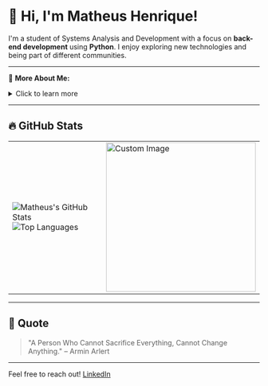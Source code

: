 # 👋 Hi, I'm Matheus Henrique!

I'm a student of Systems Analysis and Development with a focus on **back-end development** using **Python**. I enjoy exploring new technologies and being part of different communities.

---

🔎 **More About Me:**
<details>
  <summary>Click to learn more</summary>
  
  - 🎓 Student of **Systems Analysis and Development**
  - 💻 Focused on back-end development with Python
  - 🎯 Interested in technology!
  - 🚀 Always looking to learn and improve!
</details>

---

## 🔥 GitHub Stats

<table>
  <tr>
    <td>
      <img src="https://github-readme-stats.vercel.app/api?username=Supiidu&show_icons=true&theme=tokyonight" alt="Matheus's GitHub Stats" />
      <br/>
      <img src="https://github-readme-stats.vercel.app/api/top-langs/?username=Supiidu&layout=compact&theme=tokyonight" alt="Top Languages" />
    </td>
    <td>
      <img src="https://link-to-anime-image.png" alt="Custom Image" width="300px" />
    </td>
  </tr>
</table>

---

## 📜 Quote

> "A Person Who Cannot Sacrifice Everything, Cannot Change Anything." – Armin Arlert

---

Feel free to reach out! [LinkedIn](https://www.linkedin.com/in/matheus-henrique-8ba576302/)
